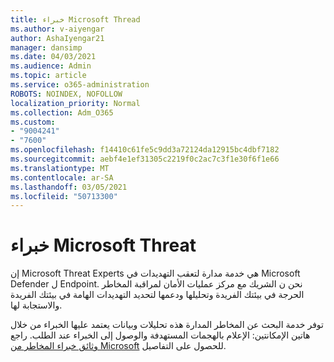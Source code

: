 ```yaml
---
title: خبراء Microsoft Thread
ms.author: v-aiyengar
author: AshaIyengar21
manager: dansimp
ms.date: 04/03/2021
ms.audience: Admin
ms.topic: article
ms.service: o365-administration
ROBOTS: NOINDEX, NOFOLLOW
localization_priority: Normal
ms.collection: Adm_O365
ms.custom:
- "9004241"
- "7600"
ms.openlocfilehash: f14410c61fe5c9dd3a72124da12915bc4dbf7182
ms.sourcegitcommit: aebf4e1ef31305c2219f0c2ac7c3f1e30f6f1e66
ms.translationtype: MT
ms.contentlocale: ar-SA
ms.lasthandoff: 03/05/2021
ms.locfileid: "50713300"
---
```

# <a name="microsoft-threat-experts"></a>خبراء Microsoft Threat

إن Microsoft Threat Experts هي خدمة مدارة لتعقب التهديدات في Microsoft Defender ل Endpoint.  نحن ن الشريك مع مركز عمليات الأمان لمراقبة المخاطر الحرجة في بيئتك الفريدة وتحليلها ودعمها لتحديد التهديدات الهامة في بيئتك الفريدة والاستجابة لها.

توفر خدمة البحث عن المخاطر المدارة هذه تحليلات وبيانات يعتمد عليها الخبراء من خلال هاتين الإمكانتين: الإعلام بالهجمات المستهدفة والوصول إلى الخبراء عند الطلب. راجع [وثائق خبراء المخاطر من Microsoft](https://docs.microsoft.com/windows/security/threat-protection/microsoft-defender-atp/microsoft-threat-experts) للحصول على التفاصيل.
